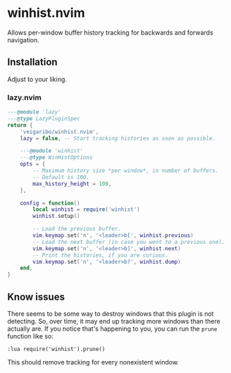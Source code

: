 # winhist.nvim

Allows per-window buffer history tracking for backwards and forwards
navigation.

## Installation

Adjust to your liking.

### lazy.nvim

```lua
---@module 'lazy'
---@type LazyPluginSpec
return {
	'veigaribo/winhist.nvim',
	lazy = false, -- Start tracking histories as soon as possible.

	---@module 'winhist'
	---@type WinHistOptions
	opts = {
		-- Maximum history size *per window*, in number of buffers.
		-- Default is 100.
		max_history_height = 100,
	},

	config = function()
		local winhist = require('winhist')
		winhist.setup()

		-- Load the previous buffer.
		vim.keymap.set('n', '<leader>b[', winhist.previous)
		-- Load the next buffer (in case you went to a previous one).
		vim.keymap.set('n', '<leader>b]', winhist.next)
		-- Print the histories, if you are curious.
		vim.keymap.set('n', '<leader>b?', winhist.dump)
	end,
}
```

## Know issues

There seems to be some way to destroy windows that this plugin is not
detecting. So, over time, it may end up tracking more windows than there
actually are. If you notice that's happening to you, you can run the
`prune` function like so:

```vim
:lua require('winhist').prune()
```

This should remove tracking for every nonexistent window.
